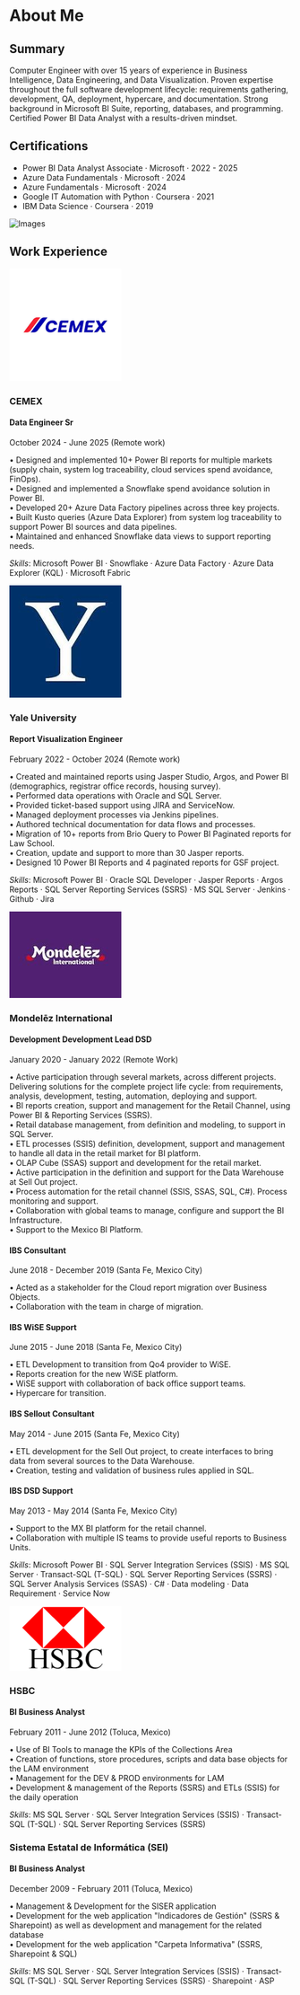 # About Me
## Summary

Computer Engineer with over 15 years of experience in Business Intelligence, Data Engineering, and Data Visualization. Proven expertise throughout the full software development lifecycle: requirements gathering, development, QA, deployment, hypercare, and documentation. Strong background in Microsoft BI Suite, reporting, databases, and programming. Certified Power BI Data Analyst with a results-driven mindset.

## Certifications
- Power BI Data Analyst Associate · Microsoft · 2022 - 2025   
- Azure Data Fundamentals · Microsoft · 2024   
- Azure Fundamentals · Microsoft · 2024   
- Google IT Automation with Python · Coursera · 2021   
- IBM Data Science · Coursera · 2019

![Images](./images/)

## Work Experience

![CEMEX](./images/cemex.png)
### CEMEX
#### Data Engineer Sr
October 2024 - June 2025 (Remote work)

• Designed and implemented 10+ Power BI reports for multiple markets (supply chain, system log traceability, cloud services spend avoidance, FinOps).  
• Designed and implemented a Snowflake spend avoidance solution in Power BI.   
• Developed 20+ Azure Data Factory pipelines across three key projects.  
• Built Kusto queries (Azure Data Explorer) from system log traceability to support Power BI sources and data pipelines.   
• Maintained and enhanced Snowflake data views to support reporting needs.    

*Skills*: Microsoft Power BI · Snowflake · Azure Data Factory · Azure Data Explorer (KQL) · Microsoft Fabric

![Yale University](./images/Yale.jpeg)
### Yale University 
#### Report Visualization Engineer
February 2022 - October 2024 (Remote work)

• Created and maintained reports using Jasper Studio, Argos, and Power BI (demographics, registrar office records, housing survey).   
• Performed data operations with Oracle and SQL Server.   
• Provided ticket-based support using JIRA and ServiceNow.   
• Managed deployment processes via Jenkins pipelines.   
• Authored technical documentation for data flows and processes.   
• Migration of 10+ reports from Brio Query to Power BI Paginated reports for Law School.    
• Creation, update and support to more than 30 Jasper reports.    
• Designed 10 Power BI Reports and 4 paginated reports for GSF project.   

*Skills*: Microsoft Power BI · Oracle SQL Developer · Jasper Reports · Argos Reports · SQL Server Reporting Services (SSRS) · MS SQL Server · Jenkins · Github · Jira

![Mondelēz International](./images/Mondelez.jpeg)
### Mondelēz International
#### Development Development Lead DSD
January 2020 - January 2022 (Remote Work)
  
• Active participation through several markets, across different projects. Delivering solutions for the complete project life cycle: from requirements, analysis, development, testing, automation, deploying and support.   
• BI reports creation, support and management for the Retail Channel, using Power BI & Reporting Services (SSRS).   
• Retail database management, from definition and modeling, to support in SQL Server.   
• ETL processes (SSIS) definition, development, support and management to handle all data in the retail market for BI platform.   
• OLAP Cube (SSAS) support and development for the retail market.   
• Active participation in the definition and support for the Data Warehouse at Sell Out project.   
• Process automation for the retail channel (SSIS, SSAS, SQL, C#). Process monitoring and support.   
• Collaboration with global teams to manage, configure and support the BI Infrastructure.   
• Support to the Mexico BI Platform.   

#### IBS Consultant
June 2018 - December 2019 (Santa Fe, Mexico City)

• Acted as a stakeholder for the Cloud report migration over Business Objects.   
• Collaboration with the team in charge of migration.    

#### IBS WiSE Support
June 2015 - June 2018 (Santa Fe, Mexico City)

• ETL Development to transition from Qo4 provider to WiSE.  
• Reports creation for the new WiSE platform.    
• WiSE support with collaboration of back office support teams.   
• Hypercare for transition.    

#### IBS Sellout Consultant
May 2014 - June 2015 (Santa Fe, Mexico City)

• ETL development for the Sell Out project, to create interfaces to bring data from several sources to the Data Warehouse.   
• Creation, testing and validation of business rules applied in SQL.   

#### IBS DSD Support
May 2013 - May 2014 (Santa Fe, Mexico City)
  
• Support to the MX BI platform for the retail channel.   
• Collaboration with multiple IS teams to provide useful reports to Business Units.    

*Skills*: Microsoft Power BI · SQL Server Integration Services (SSIS) · MS SQL Server · Transact-SQL (T-SQL) · SQL Server Reporting Services (SSRS) · SQL Server Analysis Services (SSAS) · C# · Data modeling · Data Requirement · Service Now 

![HSBC](./images/HSBC.png)
### HSBC
#### BI Business Analyst
February 2011 - June 2012 (Toluca, Mexico)

• Use of BI Tools to manage the KPIs of the Collections Area   
• Creation of functions, store procedures, scripts and data base objects for the LAM environment   
• Management for the DEV & PROD environments for LAM    
• Development & management of the Reports (SSRS) and ETLs (SSIS) for the daily operation   

*Skills*: MS SQL Server · SQL Server Integration Services (SSIS) · Transact-SQL (T-SQL) · SQL Server Reporting Services (SSRS)


### Sistema Estatal de Informática (SEI)
#### BI Business Analyst
December 2009 - February 2011 (Toluca, Mexico)

• Management & Development for the SISER application    
• Development for the web application "Indicadores de Gestión" (SSRS & Sharepoint) as well as development and management for the related database   
• Development for the web application "Carpeta Informativa" (SSRS, Sharepoint & SQL)   

*Skills*: MS SQL Server · SQL Server Integration Services (SSIS) · Transact-SQL (T-SQL) · SQL Server Reporting Services (SSRS) · Sharepoint · ASP
